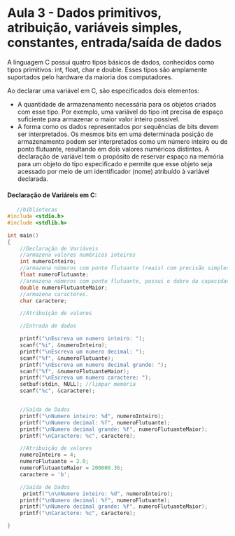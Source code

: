 # Aula 3 - Dados primitivos, atribuição, variáveis simples, constantes, entrada/saída de dados

A linguagem C possui quatro tipos básicos de dados, conhecidos como tipos primitivos: int, float, char e double. Esses tipos são amplamente suportados pelo hardware da maioria dos computadores.

Ao declarar uma variável em C, são especificados dois elementos:
- A quantidade de armazenamento necessária para os objetos criados com esse tipo. Por exemplo, uma variável do tipo int precisa de espaço suficiente para armazenar o maior valor inteiro possível.
- A forma como os dados representados por sequências de bits devem ser interpretados. Os mesmos bits em uma determinada posição de armazenamento podem ser interpretados como um número inteiro ou de ponto flutuante, resultando em dois valores numéricos distintos.
A declaração de variável tem o propósito de reservar espaço na memória para um objeto do tipo especificado e permite que esse objeto seja acessado por meio de um identificador (nome) atribuído à variável declarada.

#### Declaração de Variáreis em C:
``` C
   //bibliotecas
#include <stdio.h>
#include <stdlib.h>

int main()
{
    //Declaração de Variáveis
    //armazena valores numéricos inteiros
    int numeroInteiro;
    //armazena números com ponto flutuante (reais) com precisão simples.
    float numeroFlutuante;
    //armazena números com ponto flutuante, possui o dobro da capacidade de uma variável do tipo float.
    double numeroFlutuanteMaior;
    //armazena caracteres.
    char caractere;

    //Atribuição de valores

    //Entrada de dados

    printf("\nEscreva um numero inteiro: ");
    scanf("%i", &numeroInteiro);
    printf("\nEscreva um numero decimal: ");
    scanf("%f", &numeroFlutuante);
    printf("\nEscreva um numero decimal grande: ");
    scanf("%f", &numeroFlutuanteMaior);
    printf("\nEscreva um numero caractere: ");
    setbuf(stdin, NULL); //limpar memória
    scanf("%c", &caractere);


    //Saída de Dados
    printf("\nNumero inteiro: %d", numeroInteiro);
    printf("\nNumero decimal: %f", numeroFlutuante);
    printf("\nNumero decimal grande: %f", numeroFlutuanteMaior);
    printf("\nCaractere: %c", caractere);

    //Atribuição de valores
    numeroInteiro = 4;
    numeroFlutuante = 2.0;
    numeroFlutuanteMaior = 200000.36;
    caractere = 'b';

    //Saída de Dados
     printf("\n\nNumero inteiro: %d", numeroInteiro);
    printf("\nNumero decimal: %f", numeroFlutuante);
    printf("\nNumero decimal grande: %f", numeroFlutuanteMaior);
    printf("\nCaractere: %c", caractere);

}
```

